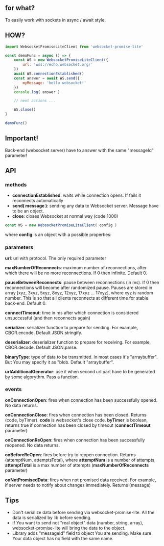 ## for what?

To easily work with sockets in async / await style.

## HOW?
```javascript
import WebsocketPromiseLiteClient from 'websocket-promise-lite'

const demoFunc = async () => {
	const WS = new WebsocketPromiseLiteClient({
		url: 'wss://echo.websocket.org/'
	})
	await WS.connectionEstablished()
	const answer = await WS.send({
		myMessage: 'hello websocket!'
	})
	console.log( answer )

	// next actions ...

	WS.close()
}

demoFunc()
```
## Important!

Back-end (websocket server) have to answer with the same "messageId" parameter!

## API

### methods

- __connectionEstablished__: waits while connection opens. If fails it reconnects automatically
- __send( message )__: sending any data to Websocket server. Message have to be an object.
- __close__: closes Websocket at normal way (code 1000)

```javascript
const WS = new WebsocketPromiseLiteClient( config )
```
where __config__ is an object with a possible properties:

### parameters

__url__: url with protocol. The only required parameter

__maxNumberOfReconnects__: maximum number of reconnections, after which there will be no more reconnections. If 0 then infinite. Default 0.

__pauseBetweenReconnects__: pause between reconnections (in ms). If 0 then reconnections will become after randomized pause. Pauses are stored in array [xyz, 3xyz, 5xyz, 8xyz, 12xyz, 17xyz ... 17xyz], where xyz is random number. This is so that all clients reconnects at different time for stable back-end. Default 0.

__connectTimeout__: time in ms after which connection is considered unsuccessful (and then reconnects again)

__serializer__: serializer function to prepare for sending. For example, CBOR.encode. Default JSON.stringify.

__deserializer__: deserializer function to prepare for receiving. For example, CBOR.decode. Default JSON.parse.

__binaryType__: type of data to be transmitted. In most cases it's "arraybuffer". But You may specify it as "blob. Default "arraybuffer".

__urlAdditionalGenerator__: use it when second url part have to be generated by some algorythm. Pass a function.

### events

__onConnectionOpen__: fires when connection has been successfully opened. No data returns.

__onConnectionClose__: fires when connection has been closed. Returns (code, byTimer). __code__ is websocket's close code. __byTimer__ is boolean, returns true if connection has been closed by timeout (__connectTimeout__ parameter)

__onConnectionReOpen__: fires when connection has been successfully reopened. No data returns.

__onBeforeReOpen__: fires before try to reopen connection. Returns (attemptNum, attemptsTotal), where __attemptNum__ is a number of attempts, __attemptTotal__ is a max number of attempts (__maxNumberOfReconnects__ parameter)

__onNotPromisedData__: fires when not promised data received. For example, if server needs to notify about changes immediately. Returns (message)

## Tips

- Don't serialize data before sending via websocket-promise-lite. All the data is serialized by lib before sending.
- if You want to send not "real object" data (number, string, array), websocket-promise-lite will bring the data to the object.
- Library adds "messageId" field to object You are sending. Make sure Your data object has no field with the same name.